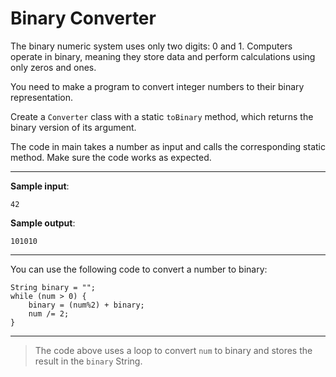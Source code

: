 # Binary Converter

The binary numeric system uses only two digits: 0 and 1. Computers operate in binary, meaning they store data and perform calculations using only zeros and ones.

You need to make a program to convert integer numbers to their binary representation.

Create a `Converter` class with a static `toBinary` method, which returns the binary version of its argument.

The code in main takes a number as input and calls the corresponding static method. Make sure the code works as expected.

---

**Sample input**: 
```
42
```

**Sample output**: 
```
101010
```

---

You can use the following code to convert a number to binary:
```
String binary = "";
while (num > 0) {
	binary = (num%2) + binary;
	num /= 2;
}
```

---

>The code above uses a loop to convert `num` to binary and stores the result in the `binary` String.